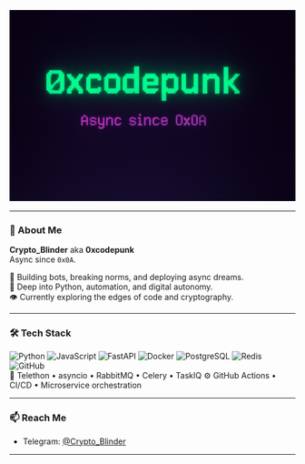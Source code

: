 <p align="center">
  <img src="https://raw.githubusercontent.com/0xcodepunk/0xcodepunk/main/back_ground.png" alt="0xcodepunk banner" />
</p>

---

### 🧠 About Me

**Crypto_Blinder** aka **0xcodepunk**  
Async since `0x0A`.

🚀 Building bots, breaking norms, and deploying async dreams.  
🧬 Deep into Python, automation, and digital autonomy.  
👁 Currently exploring the edges of code and cryptography.

---

### 🛠 Tech Stack

<div align="left">
  <img src="https://cdn.jsdelivr.net/gh/devicons/devicon/icons/python/python-original.svg" height="30" alt="Python" />
  <img src="https://cdn.jsdelivr.net/gh/devicons/devicon/icons/javascript/javascript-original.svg" height="30" alt="JavaScript" />
  <img src="https://cdn.jsdelivr.net/gh/devicons/devicon/icons/fastapi/fastapi-original.svg" height="30" alt="FastAPI" />
  <img src="https://cdn.jsdelivr.net/gh/devicons/devicon/icons/docker/docker-original.svg" height="30" alt="Docker" />
  <img src="https://cdn.jsdelivr.net/gh/devicons/devicon/icons/postgresql/postgresql-original.svg" height="30" alt="PostgreSQL" />
  <img src="https://cdn.jsdelivr.net/gh/devicons/devicon/icons/redis/redis-original.svg" height="30" alt="Redis" />
  <img src="https://cdn.jsdelivr.net/gh/devicons/devicon/icons/github/github-original.svg" height="30" alt="GitHub" />
</div>

<div align="left">
  🧠 Telethon • asyncio • RabbitMQ • Celery • TaskIQ  
  ⚙️ GitHub Actions • CI/CD • Microservice orchestration
</div>

---

### 📫 Reach Me

- Telegram: [@Crypto_Blinder](https://t.me/Crypto_Blinder)

---
